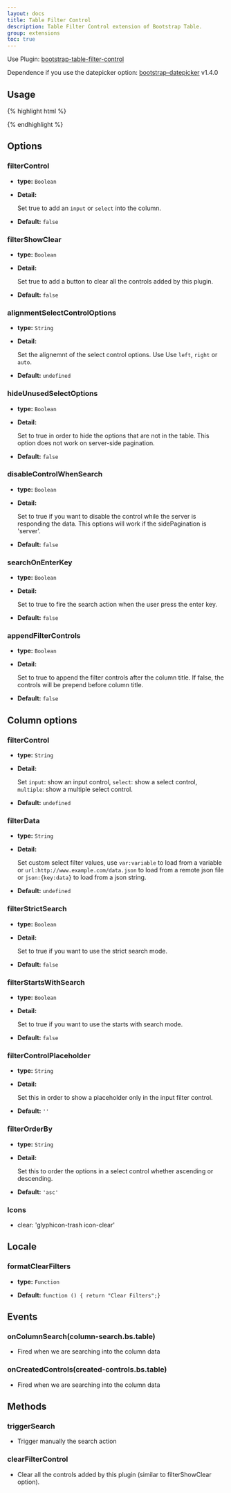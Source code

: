 ```yaml
---
layout: docs
title: Table Filter Control
description: Table Filter Control extension of Bootstrap Table.
group: extensions
toc: true
---
```


Use Plugin: [bootstrap-table-filter-control](https://github.com/wenzhixin/bootstrap-table/tree/master/src/extensions/filter-control)

Dependence if you use the datepicker option: [bootstrap-datepicker](https://github.com/eternicode/bootstrap-datepicker) v1.4.0

## Usage

{% highlight html %}
<link rel="stylesheet" type="text/css" href="extensions/filter-control/bootstrap-table-filter-control.css">
<script src="extensions/filter-control/bootstrap-table-filter-control.js"></script>
{% endhighlight %}

## Options

### filterControl

- **type:** `Boolean`

- **Detail:**

   Set true to add an `input` or `select` into the column.

- **Default:** `false`

### filterShowClear

- **type:** `Boolean`

- **Detail:**

   Set true to add a button to clear all the controls added by this plugin.

- **Default:** `false`

### alignmentSelectControlOptions

- **type:** `String`

- **Detail:**

   Set the alignemnt of the select control options. Use Use `left`, `right` or `auto`.

- **Default:** `undefined`

### hideUnusedSelectOptions

- **type:** `Boolean`

- **Detail:**

   Set to true in order to hide the options that are not in the table. This option does not work on server-side pagination.

- **Default:** `false`

### disableControlWhenSearch

- **type:** `Boolean`

- **Detail:**

   Set to true if you want to disable the control while the server is responding the data. This options will work if the sidePagination is 'server'.

- **Default:** `false`

### searchOnEnterKey

- **type:** `Boolean`

- **Detail:**

   Set to true to fire the search action when the user press the enter key.

- **Default:** `false`

### appendFilterControls

- **type:** `Boolean`

- **Detail:**

   Set to true to append the filter controls after the column title. If false, the controls will be prepend before column title.

- **Default:** `false`

## Column options

### filterControl

- **type:** `String`

- **Detail:**

   Set `input`: show an input control, `select`: show a select control, `multiple`: show a multiple select control.

- **Default:** `undefined`

### filterData

- **type:** `String`

- **Detail:**

   Set custom select filter values, use `var:variable` to load from a variable or `url:http://www.example.com/data.json` to load from a remote json file or `json:{key:data}` to load from a json string.

- **Default:** `undefined`

### filterStrictSearch
- **type:** `Boolean`

- **Detail:**

   Set to true if you want to use the strict search mode.

- **Default:** `false`

### filterStartsWithSearch
- **type:** `Boolean`

- **Detail:**

   Set to true if you want to use the starts with search mode.

- **Default:** `false`

### filterControlPlaceholder
- **type:** `String`

- **Detail:**

   Set this in order to show a placeholder only in the input filter control.

- **Default:** `''`

### filterOrderBy
- **type:** `String`

- **Detail:**

   Set this to order the options in a select control whether ascending or descending.

- **Default:** `'asc'`

### Icons
* clear: 'glyphicon-trash icon-clear'

## Locale

### formatClearFilters
- **type:** `Function`

- **Default:** `function () { return "Clear Filters";}`

## Events

### onColumnSearch(column-search.bs.table)

* Fired when we are searching into the column data

### onCreatedControls(created-controls.bs.table)

* Fired when we are searching into the column data

## Methods

### triggerSearch

* Trigger manually the search action

### clearFilterControl

* Clear all the controls added by this plugin (similar to filterShowClear option).
